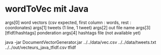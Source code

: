 # wordToVec mit Java

args[0] word vectors (csv expected, first column : words, rest : coordonates) 
args[1] tweets (1 line, 1 tweet)
args[2] out file name 
args[3] [tfidf/hashtags] ponderation
args[4] hashtags file (not available yet)

java -jar DocumentVectorGenerator.jar ../../data/vec.csv ../../data/tweets.txt ../../out/vecteurs_java_tfidf.csv tfidf

